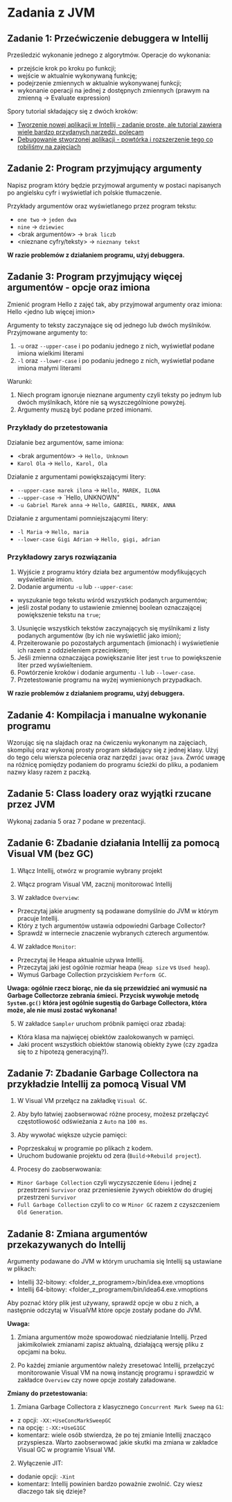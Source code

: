 # Zadania z JVM

## Zadanie 1: Przećwiczenie debuggera w Intellij

Prześledzić wykonanie jednego z algorytmów.
Operacje do wykonania:
* przejście krok po kroku po funkcji;
* wejście w aktualnie wykonywaną funkcję;
* podejrzenie zmiennych w aktualnie wykonywanej funkcji;
* wykonanie operacji na jednej z dostępnych zmiennych (prawym na zmienną -> Evaluate expression)

Spory tutorial składający się z dwóch kroków:
* [Tworzenie nowej aplikacji w Intellij - zadanie proste, ale tutorial zawiera wiele bardzo przydanych narzędzi, polecam](https://www.jetbrains.com/help/idea/creating-and-running-your-first-java-application.html)
* [Debugowanie stworzonej aplikacji - powtórka i rozszerzenie tego co robiliśmy na zajęciach](https://www.jetbrains.com/help/idea/debugging-your-first-java-application.html)

## Zadanie 2: Program przyjmujący argumenty

Napisz program który będzie przyjmował argumenty w postaci napisanych po angielsku cyfr i wyświetlał ich polskie tłumaczenie.

Przykłady argumentów oraz wyświetlanego przez program tekstu:
* `one two` -> `jeden dwa`
* `nine` -> `dziewiec`
* <brak argumentów> -> `brak liczb`
* <nieznane cyfry/teksty> -> `nieznany tekst`

**W razie problemów z działaniem programu, użyj debuggera.**

## Zadanie 3: Program przyjmujący więcej argumentów - opcje oraz imiona

Zmienić program Hello z zajęć tak, aby przyjmował argumenty oraz imiona:
Hello <argumenty> <jedno lub więcej imion>

Argumenty to teksty zaczynające się od jednego lub dwóch myślników. Przyjmowane argumenty to:
1. `-u` oraz `--upper-case` i po podaniu jednego z nich, wyświetlał podane imiona wielkimi literami
2. `-l` oraz `--lower-case` i po podaniu jednego z nich, wyświetlał podane imiona małymi literami

Warunki:
1. Niech program ignoruje nieznane argumenty czyli teksty po jednym lub dwóch myślnikach, które nie są wyszczególnione powyżej.
2. Argumenty muszą być podane przed imionami.

### Przykłady do przetestowania

Działanie bez argumentów, same imiona:
* <brak argumentów> -> `Hello, Unknown`
* `Karol Ola` -> `Hello, Karol, Ola`

Działanie z argumentami powiększającymi litery:
* `--upper-case marek ilona` -> `Hello, MAREK, ILONA`
* `--upper-case` -> `Hello, UNKNOWN"
* `-u Gabriel Marek anna` -> `Hello, GABRIEL, MAREK, ANNA`

Działanie z argumentami pomniejszającymi litery:
* `-l Maria` -> `Hello, maria`
* `--lower-case Gigi Adrian` -> `Hello, gigi, adrian`

### Przykładowy zarys rozwiązania

1. Wyjście z programu który działa bez argumentów modyfikujących wyświetlanie imion.
2. Dodanie argumentu `-u` lub `--upper-case`:
  * wyszukanie tego tekstu wśród wszystkich podanych argumentów;
  * jeśli został podany to ustawienie zmiennej boolean oznaczającej powiększenie tekstu na `true`;
3. Usunięcie wszystkich tekstów zaczynających się myślnikami z listy podanych argumentów (by ich nie wyświetlić jako imion);
4. Przeiterowanie po pozostałych argumentach (imionach) i wyświetlenie ich razem z oddzieleniem przecinkiem;
5. Jeśli zmienna oznaczająca powiększanie liter jest `true` to powiększenie liter przed wyświelteniem.
6. Powtórzenie kroków i dodanie argumentu `-l` lub `--lower-case`.
7. Przetestowanie programu na wyżej wymienionych przypadkach.

**W razie problemów z działaniem programu, użyj debuggera.**

## Zadanie 4: Kompilacja i manualne wykonanie programu

Wzorując się na slajdach oraz na ćwiczeniu wykonanym na zajęciach, skompiluj oraz wykonaj prosty program składający się z jednej klasy.
Użyj do tego celu wiersza polecenia oraz narzędzi `javac` oraz `java`.
Zwróć uwagę na różnicę pomiędzy podaniem do programu ścieżki do pliku, a podaniem nazwy klasy razem z paczką.

## Zadanie 5: Class loadery oraz wyjątki rzucane przez JVM

Wykonaj zadania 5 oraz 7 podane w prezentacji.

## Zadanie 6: Zbadanie działania Intellij za pomocą Visual VM (bez GC)

1. Włącz Intellij, otwórz w programie wybrany projekt

2. Włącz program Visual VM, zacznij monitorować Intellij

3. W zakładce `Overview`:
  * Przeczytaj jakie arugmenty są podawane domyślnie do JVM w którym pracuje Intellij.
  * Który z tych argumentów ustawia odpowiedni Garbage Collector?
  * Sprawdź w internecie znaczenie wybranych czterech argumentów.

4. W zakładce `Monitor`:
  * Przeczytaj ile Heapa aktualnie używa Intellij.
  * Przeczytaj jaki jest ogólnie rozmiar heapa (`Heap size` vs `Used heap`).
  * Wymuś Garbage Collection przyciskiem `Perform GC`.

**Uwaga: ogólnie rzecz biorąc, nie da się przewidzieć ani wymusić na Garbage Collectorze zebrania śmieci.**
**Przycisk wywołuje metodę `System.gc()` która jest ogólnie sugestią do Garbage Collectora, która może, ale nie musi zostać wykonana!**

5. W zakładce `Sampler` uruchom próbnik pamięci oraz zbadaj:
  * Która klasa ma najwięcej obiektów zaalokowanych w pamięci. 
  * Jaki procent wszystkich obiektów stanowią obiekty żywe (czy zgadza się to z hipotezą generacyjną?).

## Zadanie 7: Zbadanie Garbage Collectora na przykładzie Intellij za pomocą Visual VM

1. W Visual VM przełącz na zakładkę `Visual GC`.

2. Aby było łatwiej zaobserwować różne procesy, możesz przełączyć częstotliowość odświeżania z `Auto` na `100 ms`.

3. Aby wywołać większe użycie pamięci:
  * Poprzeskakuj w programie po plikach z kodem.
  * Uruchom budowanie projektu od zera (`Build`->`Rebuild project`).

4. Procesy do zaobserwowania:
  * `Minor Garbage Collection` czyli wyczyszczenie `Edenu` i jednej z przestrzeni `Survivor` oraz przeniesienie żywych obiektów do drugiej przestrzeni `Survivor`
  * `Full Garbage Collection` czyli to co w `Minor GC` razem z czyszczeniem `Old Generation`.

## Zadanie 8: Zmiana argumentów przekazywanych do Intellij

Argumenty podawane do JVM w którym uruchamia się Intellij są ustawiane w plikach:
  * Intellij 32-bitowy: <folder_z_programem>/bin/idea.exe.vmoptions
  * Intellij 64-bitowy: <folder_z_programem/bin/idea64.exe.vmoptions

Aby poznać który plik jest używany, sprawdź opcje w obu z nich, a następnie odczytaj w VisualVM które opcje zostały podane do JVM. 

**Uwaga:**

1. Zmiana argumentów może spowodować niedziałanie Intellij. Przed jakimikolwiek zmianami zapisz aktualną, działającą wersję pliku z opcjami na boku.

2. Po każdej zmianie argumentów należy zresetować Intellij, przełączyć monitorowanie Visual VM na nową instancję programu i sprawdzić w zakładce `Overview` czy nowe opcje zostały załadowane.

**Zmiany do przetestowania:**

1. Zmiana Garbage Collectora z klasycznego `Concurrent Mark Sweep` na `G1`:
  * z opcji: `-XX:+UseConcMarkSweepGC`
  * na opcję: `:-XX:+UseG1GC`
  * komentarz: wiele osób stwierdza, że po tej zmianie Intellij znacząco przyspiesza. Warto zaobserwować jakie skutki ma zmiana w zakładce Visual GC w programie Visual VM.

2. Wyłączenie JIT:
  * dodanie opcji: `-Xint`
  * komentarz: Intellij powinien bardzo poważnie zwolnić. Czy wiesz dlaczego tak się dzieje?
